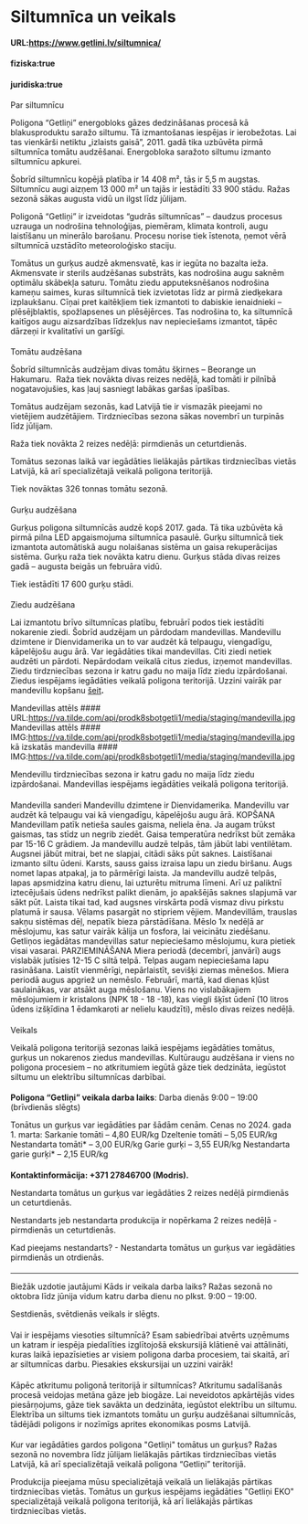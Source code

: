 # Siltumnīca un veikals

#### URL:https://www.getlini.lv/siltumnica/
#### fiziska:true
#### juridiska:true
Par siltumnīcu

Poligona “Getliņi” energobloks gāzes dedzināšanas procesā kā blakusproduktu saražo siltumu. Tā izmantošanas iespējas ir ierobežotas. Lai tas vienkārši netiktu „izlaists gaisā”, 2011. gadā tika uzbūvēta pirmā siltumnīca tomātu audzēšanai. Energobloka saražoto siltumu izmanto siltumnīcu apkurei.

Šobrīd siltumnīcu kopējā platība ir 14 408 m², tās ir 5,5 m augstas. Siltumnīcu augi aizņem 13 000 m² un tajās ir iestādīti 33 900 stādu. Ražas sezonā sākas augusta vidū un ilgst līdz jūlijam.

Poligonā “Getliņi” ir izveidotas “gudrās siltumnīcas” – daudzus procesus uzrauga un nodrošina tehnoloģijas, piemēram, klimata kontroli, augu laistīšanu un minerālo barošanu. Procesu norise tiek īstenota, ņemot vērā siltumnīcā uzstādīto meteoroloģisko staciju.

Tomātus un gurķus audzē akmensvatē, kas ir iegūta no bazalta ieža. Akmensvate ir sterils audzēšanas substrāts, kas nodrošina augu saknēm optimālu skābekļa saturu. Tomātu ziedu apputeksnēšanos nodrošina kameņu saimes, kuras siltumnīcā tiek izvietotas līdz ar pirmā ziedķekara izplaukšanu. Cīņai pret kaitēkļiem tiek izmantoti to dabiskie ienaidnieki – plēsējblaktis, spožlapsenes un plēsējērces. Tas nodrošina to, ka siltumnīcā kaitīgos augu aizsardzības līdzekļus nav nepieciešams izmantot, tāpēc dārzeņi ir kvalitatīvi un garšīgi.
####
Tomātu audzēšana

Šobrīd siltumnīcās audzējam divas tomātu šķirnes – Beorange un Hakumaru.  Raža tiek novākta divas reizes nedēļā, kad tomāti ir pilnībā nogatavojušies, kas ļauj sasniegt labākas garšas īpašības.

Tomātus audzējam sezonās, kad Latvijā tie ir vismazāk pieejami no vietējiem audzētājiem. Tirdzniecības sezona sākas novembrī un turpinās līdz jūlijam.

Raža tiek novākta 2 reizes nedēļā: pirmdienās un ceturtdienās.

Tomātus sezonas laikā var iegādāties lielākajās pārtikas tirdzniecības vietās Latvijā, kā arī specializētajā veikalā poligona teritorijā.

Tiek novāktas 326 tonnas tomātu sezonā.
####
Gurķu audzēšana

Gurķus poligona siltumnīcās audzē kopš 2017. gada. Tā tika uzbūvēta kā pirmā pilna LED apgaismojuma siltumnīca pasaulē. Gurķu siltumnīcā tiek izmantota automātiskā augu nolaišanas sistēma un gaisa rekuperācijas sistēma. Gurķu raža tiek novākta katru dienu. Gurķus stāda divas reizes gadā – augusta beigās un februāra vidū.

Tiek iestādīti 17 600 gurķu stādi.
####
Ziedu audzēšana

Lai izmantotu brīvo siltumnīcas platību, februārī podos tiek iestādīti nokarenie ziedi. Šobrīd audzējam un pārdodam mandevillas. Mandevillu dzimtene ir Dienvidamerika un to var audzēt kā telpaugu, viengadīgu, kāpelējošu augu ārā.
Var iegādāties tikai mandevillas. Citi ziedi netiek audzēti un pārdoti. Nepārdodam veikalā citus ziedus, izņemot mandevillas.
Ziedu tirdzniecības sezona ir katru gadu no maija līdz ziedu izpārdošanai. Ziedus iespējams iegādāties veikalā poligona teritorijā. Uzzini vairāk par mandevillu kopšanu [šeit](https://www.getlini.lv/wp-content/uploads/2022/07/G-description-test-2.pdf)**.**

Mandevillas attēls #### URL:https://va.tilde.com/api/prodk8sbotgetli1/media/staging/mandevilla.jpg
Mandevillas attēls #### IMG:https://va.tilde.com/api/prodk8sbotgetli1/media/staging/mandevilla.jpg
kā izskatās mandevilla  #### IMG:https://va.tilde.com/api/prodk8sbotgetli1/media/staging/mandevilla.jpg

Mendevillu tirdzniecības sezona ir katru gadu no maija līdz ziedu izpārdošanai. Mandevillas iespējams iegādāties veikalā poligona teritorijā.
####
Mandevilla sanderi Mandevillu dzimtene ir Dienvidamerika. Mandevillu var audzēt kā telpaugu vai kā viengadīgu, kāpelējošu augu ārā. KOPŠANA Mandevillam patīk netieša saules gaisma, neliela ēna. Ja augam trūkst gaismas, tas stīdz un negrib ziedēt. Gaisa temperatūra nedrīkst būt zemāka par 15-16 C grādiem. Ja mandevillu audzē telpās, tām jābūt labi ventilētam. Augsnei jābūt mitrai, bet ne slapjai, citādi sāks pūt saknes. Laistīšanai izmanto siltu ūdeni. Karsts, sauss gaiss izraisa lapu un ziedu biršanu. Augs nomet lapas atpakaļ, ja to pārmērīgi laista. Ja mandevillu audzē telpās, lapas apsmidzina katru dienu, lai uzturētu mitruma līmeni. Arī uz paliktnī iztecējušais ūdens nedrīkst palikt dienām, jo apakšējās saknes slapjumā var sākt pūt. Laista tikai tad, kad augsnes virskārta podā vismaz divu pirkstu platumā ir sausa. Vēlams pasargāt no stipriem vējiem. Mandevillām, trauslas sakņu sistēmas dēļ, nepatīk bieza pārstādīšana. Mēslo 1x nedēļā ar mēslojumu, kas satur vairāk kālija un fosfora, lai veicinātu ziedēšanu. Getliņos iegādātas mandevillas satur nepieciešamo mēslojumu, kura pietiek visai vasarai. PARZIEMINĀŠANA Miera periodā (decembrī, janvārī) augs vislabāk jutīsies 12-15 C siltā telpā. Telpas augam nepieciešama lapu rasināšana. Laistīt vienmērīgi, nepārlaistīt, sevišķi ziemas mēnešos. Miera periodā augus apgriež un nemēslo. Februārī, martā, kad dienas kļūst saulainākas, var atsākt auga mēslošanu. Viens no vislabākajiem mēslojumiem ir kristalons (NPK 18 - 18 -18), kas viegli šķīst ūdenī (10 litros ūdens izšķīdina 1 ēdamkaroti ar nelielu kaudzīti), mēslo divas reizes nedēļā.
####
Veikals

Veikalā poligona teritorijā sezonas laikā iespējams iegādāties tomātus, gurķus un nokarenos ziedus mandevillas. Kultūraugu audzēšana ir viens no poligona procesiem – no atkritumiem iegūtā gāze tiek dedzināta, iegūstot siltumu un elektrību siltumnīcas darbībai.[  
](https://www.facebook.com/getlini)
####
**Poligona “Getliņi” veikala darba laiks**: Darba dienās 9:00 – 19:00 (brīvdienās slēgts)

Tonātus un gurķus var iegādāties par šādām cenām. Cenas no 2024. gada 1. marta:
Sarkanie tomāti – 4,80 EUR/kg
Dzeltenie tomāti – 5,05 EUR/kg
Nestandarta tomāti* – 3,00 EUR/kg
Garie gurķi – 3,55 EUR/kg
Nestandarta garie gurķi* – 2,15 EUR/kg
####
**Kontaktinformācija: +371 27846700 (Modris).**

Nestandarta tomātus un gurķus var iegādāties 2 reizes nedēļā pirmdienās un ceturtdienās.

Nestandarts jeb nestandarta produkcija ir nopērkama 2 reizes nedēļā - pirmdienās un ceturtdienās.

 Kad pieejams nestandarts? - Nestandarta tomātus un gurķus var iegādāties pirmdienās un otrdienās.
####
*******
Biežāk uzdotie jautājumi
Kāds ir veikala darba laiks?
Ražas sezonā no oktobra līdz jūnija vidum katru darba dienu no plkst. 9:00 – 19:00.

Sestdienās, svētdienās veikals ir slēgts.
####
Vai ir iespējams viesoties siltumnīcā?
Esam sabiedrībai atvērts uzņēmums un katram ir iespēja piedalīties izglītojošā ekskursijā klātienē vai attālināti, kuras laikā iepazīsieties ar visiem poligona darba procesiem, tai skaitā, arī ar siltumnīcas darbu. Piesakies ekskursijai un uzzini vairāk!
####
Kāpēc atkritumu poligonā teritorijā ir siltumnīcas?
Atkritumu sadalīšanās procesā veidojas metāna gāze jeb biogāze. Lai neveidotos apkārtējās vides piesārņojums, gāze tiek savākta un dedzināta, iegūstot elektrību un siltumu. Elektrība un siltums tiek izmantots tomātu un gurķu audzēšanai siltumnīcās, tādējādi poligons ir nozīmīgs aprites ekonomikas posms Latvijā.
####
Kur var iegādāties gardos poligona "Getliņi" tomātus un gurķus?
Ražas sezonā no novembra līdz jūlijam lielākajās pārtikas tirdzniecības vietās Latvijā, kā arī specializētajā veikalā poligona “Getliņi” teritorijā.

Produkcija pieejama mūsu specializētajā veikalā un lielākajās pārtikas tirdzniecības vietās. Tomātus un gurķus iespējams iegādāties "Getliņi EKO" specializētajā veikalā poligona teritorijā, kā arī lielākajās pārtikas tirdzniecības vietās.
